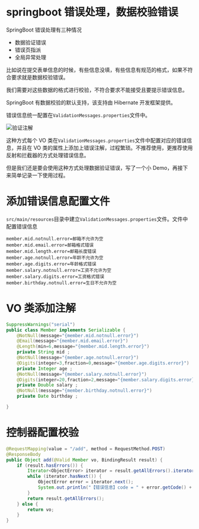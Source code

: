 # springboot 错误处理，数据校验错误

SpringBoot 错误处理有三种情况
- 数据验证错误
- 错误页指派
- 全局异常处理

比如说在提交表单信息的时候，有些信息没填，有些信息有规范的格式，如果不符合要求就是数据校验错误。

我们需要对这些数据的格式进行校验，不符合要求不能接受且要提示错误信息。

SpringBoot 有数据校验的默认支持，该支持由 Hibernate 开发框架提供。

错误信息统一配置在`ValidationMessages.properties`文件中。

![验证注解](http://image.shuiyujie.com/2019-02-12-15-48-04.png)

这种方式每个 VO 类在`ValidationMessages.properties`文件中配置对应的错误信息，并且在 VO 类的属性上添加上错误注解，过程繁琐。不推荐使用，更推荐使用反射和拦截器的方式处理错误信息。

但是我们还是要会使用这种方式处理数据验证错误，写了一个小 Demo，再接下来简单记录一下使用过程。

# 添加错误信息配置文件

`src/main/resources`目录中建立`ValidationMessages.properties`文件。文件中配置错误信息

```
member.mid.notnull.error=邮箱不允许为空
member.mid.email.error=邮箱格式错误
member.mid.length.error=邮箱长度错误
member.age.notnull.error=年龄不允许为空
member.age.digits.error=年龄格式错误
member.salary.notnull.error=工资不允许为空
member.salary.digits.error=工资格式错误
member.birthday.notnull.error=生日不允许为空
```

# VO 类添加注解

```java
SuppressWarnings("serial")
public class Member implements Serializable {
    @NotNull(message="{member.mid.notnull.error}")
    @Email(message="{member.mid.email.error}")
    @Length(min=6,message="{member.mid.length.error}")
    private String mid ;
    @NotNull(message="{member.age.notnull.error}")
    @Digits(integer=3,fraction=0,message="{member.age.digits.error}")
    private Integer age ;
    @NotNull(message="{member.salary.notnull.error}")
    @Digits(integer=20,fraction=2,message="{member.salary.digits.error}")
    private Double salary ;
    @NotNull(message="{member.birthday.notnull.error}")
    private Date birthday ;

}
```

# 控制器配置校验

```java
@RequestMapping(value = "/add", method = RequestMethod.POST)
@ResponseBody
public Object add(@Valid Member vo, BindingResult result) {
    if (result.hasErrors()) {
        Iterator<ObjectError> iterator = result.getAllErrors().iterator();
        while (iterator.hasNext()) {
            ObjectError error = iterator.next();
            System.out.println("【错误信息】code = " + error.getCode() + "，message = " + error.getDefaultMessage());
        }
        return result.getAllErrors();
    } else {
        return vo;
    }
}
```